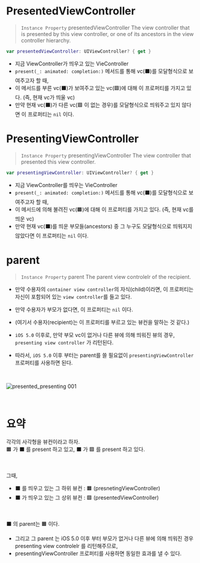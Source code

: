 # PresentedViewController
> `Instance Property` presentedViewController
> The view controller that is presented by this view controller, or one of its ancestors in the view controller hierarchy.

```swift
var presentedViewController: UIViewController? { get }
```

- 지금 ViewController가 띄우고 있는 VieController
- `present(_: animated: completion:)` 메서드를 통해 vc(⬛️)를 모달형식으로 보여주고자 할 때, 
- 이 메서드를 부른 vc(⬛️)가 보여주고 있는 vc(🟩)에 대해 이 프로퍼티를 가지고 있다. (즉, 현재 vc가 띄울 vc)
- 만약 현재 vc(⬛️)가 다른 vc(🟩 이 없는 경우)를 모달형식으로 띄워주고 있지 않다면 이 프로퍼티는 `nil` 이다.

# PresentingViewController
> `Instance Property` presentingViewController
> The view controller that presented this view controller.

```swift
var presentingViewController: UIViewController? { get }
```

- 지금 ViewController를 띄우는 VieController
- `present(_: animated: completion:)` 메서드를 통해 vc(⬛️)를 모달형식으로 보여주고자 할 때, 
- 이 메서드에 의해 불려진 vc(🟧)에 대해 이 프로퍼티를 가지고 있다. (즉, 현재 vc를 띄운 vc)
- 만약 현재 vc(⬛️)를 띄운 부모들(ancestors) 중 그 누구도 모달형식으로 띄워지지 않았다면 이 프로퍼티는 `nil` 이다.

# parent
> `Instance Property` parent
> The parent view controlelr of the recipient.

- 만약 수용자의 `container view controller`의 자식(child)이라면, 이 프로퍼티는 자신이 포함되어 있는 `view controller`를 들고 있다.
- 만약 수용자가 부모가 없다면, 이 프로퍼티는 `nil` 이다.
- (여기서 수용자(recipient)는 이 프로퍼티를 부르고 있는 뷰컨을 말하는 것 같다.)

- `iOS 5.0` 이후로, 만약 부모 vc이 없거나 다른 뷰에 의해 띄워진 뷰의 경우, `presenting view controller` 가 리턴된다.
- 따라서, `iOS 5.0` 이후 부터는 parent를 쓸 필요없이 `presentingViewController` 프로퍼티를 사용하면 된다.

</br>

![presented_presenting 001](https://user-images.githubusercontent.com/59866819/179002674-e0e5c5f5-77a6-4b1b-a223-b8ba3b36e6eb.png)

</br>

# 요약
각각의 사각형을 뷰컨이라고 하자.  
🟧 가 ⬛️ 를 present 하고 있고, ⬛️ 가 🟩 를 present 하고 있다.  

</br>

그때,  
- ⬛️ 를 띄우고 있는 그 하위 뷰컨 : 🟧 (presnetingViewController)
- ⬛️ 가 띄우고 있는 그 상위 뷰컨 : 🟩 (presentedViewController)

</br>

⬛️ 의 parent는 🟧 이다.  
- 그리고 그 parent 는 iOS 5.0 이후 부터 부모가 없거나 다른 뷰에 의해 띄워진 경우 presenting view controlelr 를 리턴해주므로, 
- presentingViewController 프로퍼티를 사용하면 동일한 효과를 낼 수 있다.
